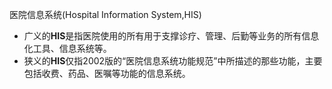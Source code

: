 医院信息系统(Hospital Information System,HIS)
- 广义的**HIS**是指医院使用的所有用于支撑诊疗、管理、后勤等业务的所有信息化工具、信息系统等。
- 狭义的**HIS**仅指2002版的“医院信息系统功能规范”中所描述的那些功能，主要包括收费、药品、医嘱等功能的信息系统。


